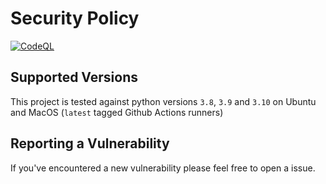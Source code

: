 # Security Policy

[![CodeQL](https://github.com/SauravMaheshkar/Node-Property-Prediction/actions/workflows/codeql-analysis.yml/badge.svg)](https://github.com/SauravMaheshkar/Node-Property-Prediction/actions/workflows/codeql-analysis.yml)
## Supported Versions

This project is tested against python versions `3.8`, `3.9` and `3.10` on Ubuntu and MacOS (`latest` tagged Github Actions runners)

## Reporting a Vulnerability

If you've encountered a new vulnerability please feel free to open a issue.
